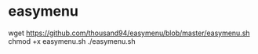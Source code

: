 # easymenu
wget https://github.com/thousand94/easymenu/blob/master/easymenu.sh
chmod +x easymenu.sh
./easymenu.sh
